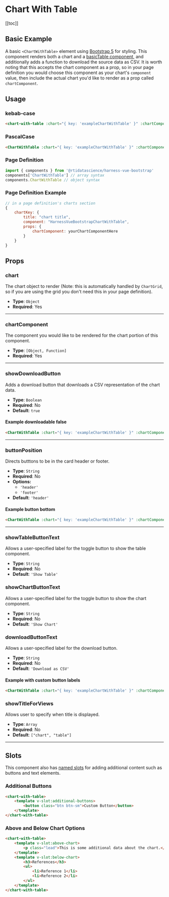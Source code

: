 # Chart With Table
[[toc]]
## Basic Example
A basic `<ChartWithTable>` element using [Bootstrap 5](https://getbootstrap.com/docs/5.3/content/tables/) for styling. This component renders both a chart and a [basicTable component](/components/charts-and-tables/basicTable), and additionally adds a function to download the source data as CSV. It is worth noting that this accepts the chart component as a prop, so in your page definition you would choose this component as your chart's `component` value, then include the actual chart you'd like to render as a prop called `chartComponent`.

<ChartGrid :only="['exampleChartWithTable']" />

## Usage
### kebab-case
``` html
<chart-with-table :chart="{ key: 'exampleChartWithTable' }" :chartComponent="barChart"/>
```
### PascalCase
```html
<ChartWithTable :chart="{ key: 'exampleChartWithTable' }" :chartComponent="barChart" />
```
### Page Definition
```js
import { components } from '@rtidatascience/harness-vue-bootstrap'
components['ChartWithTable'] // array syntax
components.ChartWithTable // object syntax
```
### Page Definition Example
```js
// in a page definition's charts section
{
    chartKey: {
        title: "chart title",
        component: "HarnessVueBootstrapChartWithTable",
        props: {
            chartComponent: yourChartComponentHere
        }
    }
}
```
## Props

### chart
The chart object to render (Note: this is automatically handled by `ChartGrid`, so if you are using the grid you don't need this in your page definition).
* **Type**: `Object`
* **Required**: Yes
***
### chartComponent
The component you would like to be rendered for the chart portion of this component.
* **Type**: `[Object, Function]`
* **Required**: Yes
***
### showDownloadButton
Adds a download button that downloads a CSV representation of the chart data.
* **Type**: `Boolean`
* **Required**: No
* **Default**: `true`

#### Example downloadable false
<chart-with-table :chart="{key: 'exampleChartWithTable', title: 'Example Chart'}" :chartComponent="'barchart'" :refName="'downloadable-false-example'" :showDownloadButton="false"/>

```html
<ChartWithTable :chart="{ key: 'exampleChartWithTable' }" :chartComponent="barChart" :downloadable="false"/>
```
***

### buttonPosition
Directs butttons to be in the card header or footer.
* **Type**: `String`
* **Required**: No
* **Options:**
    * `'header'`
    * `'footer'`
* **Default**: `'header'`

#### Example button bottom
<chart-with-table :chart="{key: 'exampleChartWithTable', title: 'Example Chart'}" :chartComponent="'barchart'" :refName="'button-bottom-example'" :buttonPosition="'footer'"/>

```html
<ChartWithTable :chart="{ key: 'exampleChartWithTable' }" :chartComponent="barChart" :buttonPosition="'bottom'"/>
```
***

### showTableButtonText
Allows a user-specified label for the toggle button to show the table component.
* **Type**: `String`
* **Required**: No
* **Default**: `'Show Table'`

### showChartButtonText
Allows a user-specified label for the toggle button to show the chart component.
* **Type**: `String`
* **Required**: No
* **Default**: `'Show Chart'`

### downloadButtonText
Allows a user-specified label for the download button.
* **Type**: `String`
* **Required**: No
* **Default**: `'Download as CSV'`

#### Example with custom button labels
<chart-with-table :chart="{key: 'exampleChartWithTable', title: 'Example Chart'}" :chartComponent="'barchart'" :refName="'downloadable-false-example'" :showChartButtonText="'Show Me The Chart'" :showTableButtonText="'Show Me The Table'" :downloadButtonText="'Give Me The CSV'"/>

```html
<ChartWithTable :chart="{ key: 'exampleChartWithTable' }" :chartComponent="barChart" :showChartButtonText="'Show Me The Chart'" :showTableButtonText="'Show Me The Table'" :downloadButtonText="'Give Me The CSV'"/>
```

### showTitleForViews
Allows user to specify when title is displayed.
* **Type**: `Array`
* **Required**: No
* **Default**: `["chart", "table"]`

***
## Slots

This component also has [named slots](https://vuejs.org/guide/components/slots.html#named-slots) for adding additional content such as buttons and text elements.

### Additional Buttons

```html
<chart-with-table>
    <template v-slot:additional-buttons>
        <button class="btn btn-sm">Custom Button</button>
    </template>
</chart-with-table>
```
<chart-with-table :chart="{key: 'exampleChartWithTable', title: 'Example Chart'}" :chartComponent="'barchart'" :refName="'downloadable-false-example'" :showChartButtonText="'Show Me The Chart'" :showTableButtonText="'Show Me The Table'" :downloadButtonText="'Give Me The CSV'">
    <template v-slot:additional-buttons>
        <button class="btn btn-sm">Custom Button</button>
    </template>
</chart-with-table>


### Above and Below Chart Options
```html
<chart-with-table>
    <template v-slot:above-chart>
        <p class="lead">This is some additional data about the chart.</p>
    </template>
    <template v-slot:below-chart>
        <h3>References</h3>
        <ul>
            <li>Reference 1</li>
            <li>Reference 2</li>
        </ul>
    </template>
</chart-with-table>
```
<chart-with-table :chart="{key: 'exampleChartWithTable', title: 'Example Chart'}" :chartComponent="'barchart'" :refName="'downloadable-false-example'" :showChartButtonText="'Show Me The Chart'" :showTableButtonText="'Show Me The Table'" :downloadButtonText="'Give Me The CSV'">
    <template v-slot:above-chart>
        <p class="lead text-center">This is some additional data about the chart.</p>
    </template>
    <template v-slot:below-chart>
        <p class="small d-flex justify-content-end align-items-center">
        Here are some chart notes.
        </p>
    </template>
</chart-with-table>